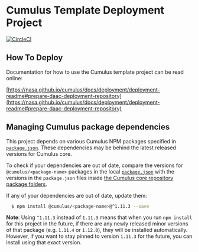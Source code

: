 # Cumulus Template Deployment Project

[![CircleCI](https://circleci.com/gh/nasa/cumulus-template-deploy.svg?style=svg)](https://circleci.com/gh/nasa/cumulus-template-deploy)

## How To Deploy

Documentation for how to use the Cumulus template project can be read online:

[https://nasa.github.io/cumulus/docs/deployment/deployment-readme#prepare-daac-deployment-repository](https://nasa.github.io/cumulus/docs/deployment/deployment-readme#prepare-daac-deployment-repository)

## Managing Cumulus package dependencies

This project depends on various Cumulus NPM packages specified in [`package.json`](./package.json). These dependencies may be behind the latest released versions for Cumulus core.

To check if your dependencies are out of date, compare the versions for `@cumulus/<package-name>` packages in the local [`package.json`](./package.json) with the versions in the `package.json` files inside [the Cumulus core repository package folders](https://github.com/nasa/cumulus/tree/master/packages).

If any of your dependencies are out of date, update them:

```bash
  $ npm install @cumulus/<package-name>@^1.11.3 --save
```

**Note**: Using `^1.11.3` instead of `1.11.3` means that when you run `npm install` for this project in the future, if there are any newly released minor versions of that package (e.g. `1.11.4` or `1.12.0`), they will be installed automatically. However, if you want to stay pinned to version `1.11.3` for the future, you can install using that exact version.